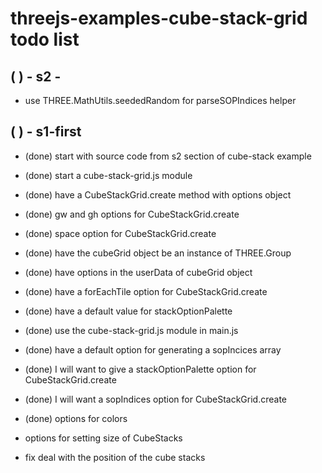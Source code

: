 # threejs-examples-cube-stack-grid todo list

## ( ) - s2 -
* use THREE.MathUtils.seededRandom for parseSOPIndices helper

## ( ) - s1-first
* (done) start with source code from s2 section of cube-stack example
* (done) start a cube-stack-grid.js module
* (done) have a CubeStackGrid.create method with options object
* (done) gw and gh options for CubeStackGrid.create
* (done) space option for CubeStackGrid.create
* (done) have the cubeGrid object be an instance of THREE.Group
* (done) have options in the userData of cubeGrid object
* (done) have a forEachTile option for CubeStackGrid.create
* (done) have a default value for stackOptionPalette
* (done) use the cube-stack-grid.js module in main.js
* (done) have a default option for generating a sopIncices array
* (done) I will want to give a stackOptionPalette option for CubeStackGrid.create
* (done) I will want a sopIndices option for CubeStackGrid.create
* (done) options for colors

* options for setting size of CubeStacks
* fix deal with the position of the cube stacks

